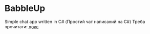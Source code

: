 # BabbleUp
Simple chat app written in C# (Простий чат написаний на C#)
Треба прочитати: [докс](docs/setup.md)
